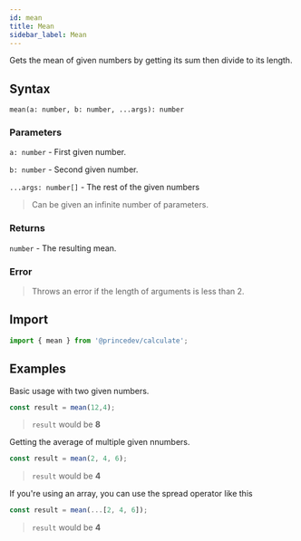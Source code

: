 ```yaml
---
id: mean
title: Mean
sidebar_label: Mean
---
```


Gets the mean of given numbers by getting its sum then divide to its length.

## Syntax

`mean(a: number, b: number, ...args): number`

### Parameters

`a: number` - First given number.

`b: number` - Second given number.

`...args: number[]` - The rest of the given numbers

> Can be given an infinite number of parameters.

### Returns

`number` - The resulting mean.

### Error

> Throws an error if the length of arguments is less than 2.

## Import

```javascript
import { mean } from '@princedev/calculate';
```

## Examples

Basic usage with two given numbers.

```javascript
const result = mean(12,4);
```

> `result` would be **8**

Getting the average of multiple given nnumbers.

```javascript
const result = mean(2, 4, 6);
```

> `result` would be **4**

If you're using an array, you can use the spread operator like this

```javascript
const result = mean(...[2, 4, 6]);
```

> `result` would be **4**